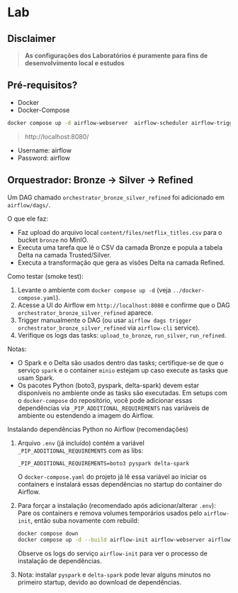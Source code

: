 # Lab

## Disclaimer
> **As configurações dos Laboratórios é puramente para fins de desenvolvimento local e estudos**


## Pré-requisitos?
* Docker
* Docker-Compose


```bash
docker compose up -d airflow-webserver  airflow-scheduler airflow-triggerer airflow-init airflow-cli
```

> http://localhost:8080/

* Username: airflow
* Password: airflow

## Orquestrador: Bronze → Silver → Refined

Um DAG chamado `orchestrator_bronze_silver_refined` foi adicionado em `airflow/dags/`.

O que ele faz:
- Faz upload do arquivo local `content/files/netflix_titles.csv` para o bucket `bronze` no MinIO.
- Executa uma tarefa que lê o CSV da camada Bronze e popula a tabela Delta na camada Trusted/Silver.
- Executa a transformação que gera as visões Delta na camada Refined.

Como testar (smoke test):
1. Levante o ambiente com `docker compose up -d` (veja `../docker-compose.yaml`).
2. Acesse a UI do Airflow em `http://localhost:8080` e confirme que o DAG `orchestrator_bronze_silver_refined` aparece.
3. Trigger manualmente o DAG (ou usar `airflow dags trigger orchestrator_bronze_silver_refined` via `airflow-cli` service).
4. Verifique os logs das tasks: `upload_to_bronze`, `run_silver`, `run_refined`.

Notas:
- O Spark e o Delta são usados dentro das tasks; certifique-se de que o serviço `spark` e o container `minio` estejam up caso execute as tasks que usam Spark.
- Os pacotes Python (boto3, pyspark, delta-spark) devem estar disponíveis no ambiente onde as tasks são executadas. Em setups com o `docker-compose` do repositório, você pode adicionar essas dependências via `_PIP_ADDITIONAL_REQUIREMENTS` nas variáveis de ambiente ou estendendo a imagem do Airflow.

Instalando dependências Python no Airflow (recomendações)
1) Arquivo `.env` (já incluído) contém a variável `_PIP_ADDITIONAL_REQUIREMENTS` com as libs:
	```
	_PIP_ADDITIONAL_REQUIREMENTS=boto3 pyspark delta-spark
	```
	O `docker-compose.yaml` do projeto já lê essa variável ao iniciar os containers e instalará essas dependências no startup do container do Airflow.

2) Para forçar a instalação (recomendado após adicionar/alterar `.env`):
	Pare os containers e remova volumes temporários usados pelo `airflow-init`, então suba novamente com rebuild:
	```bash
	docker compose down
	docker compose up -d --build airflow-init airflow-webserver airflow-scheduler
	```
	Observe os logs do serviço `airflow-init` para ver o processo de instalação de dependências.

3) Nota: instalar `pyspark` e `delta-spark` pode levar alguns minutos no primeiro startup, devido ao download de dependências.

